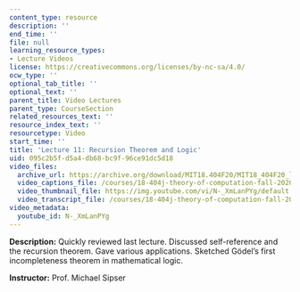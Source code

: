 ```yaml
---
content_type: resource
description: ''
end_time: ''
file: null
learning_resource_types:
- Lecture Videos
license: https://creativecommons.org/licenses/by-nc-sa/4.0/
ocw_type: ''
optional_tab_title: ''
optional_text: ''
parent_title: Video Lectures
parent_type: CourseSection
related_resources_text: ''
resource_index_text: ''
resourcetype: Video
start_time: ''
title: 'Lecture 11: Recursion Theorem and Logic'
uid: 095c2b5f-d5a4-db68-bc9f-96ce91dc5d18
video_files:
  archive_url: https://archive.org/download/MIT18.404F20/MIT18_404F20_lec11_300k.mp4
  video_captions_file: /courses/18-404j-theory-of-computation-fall-2020/c27eaa0ac30f5c6693a6f1a1b63f5cae_N-_XmLanPYg.vtt
  video_thumbnail_file: https://img.youtube.com/vi/N-_XmLanPYg/default.jpg
  video_transcript_file: /courses/18-404j-theory-of-computation-fall-2020/b7a580ba97f66a30ee33598402debf0f_N-_XmLanPYg.pdf
video_metadata:
  youtube_id: N-_XmLanPYg
---
```


**Description:** Quickly reviewed last lecture. Discussed self-reference and the recursion theorem. Gave various applications. Sketched Gödel’s first incompleteness theorem in mathematical logic.

**Instructor:** Prof. Michael Sipser

